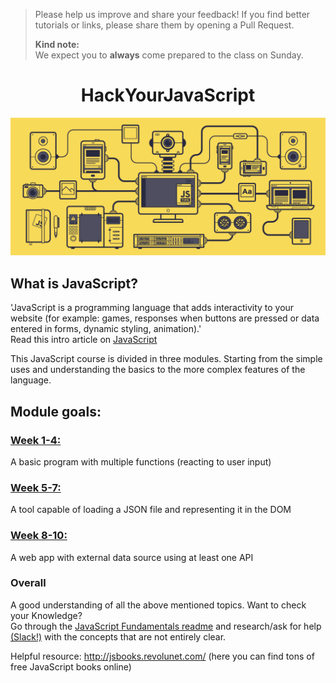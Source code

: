 > Please help us improve and share your feedback! If you find better tutorials or links, please share them by opening a Pull Request.   
> 
> **Kind note:**  
We expect you to **always** come prepared to the class on Sunday.
<h1 align='center'>
 HackYourJavaScript
</h1>   

<p align='center'>
<img src='JS.gif' width='600px'>  
</p>   

## What is JavaScript?   
'JavaScript is a programming language that adds interactivity to your website (for example: games, responses when buttons are pressed or data entered in forms, dynamic styling, animation).'   
Read this intro article on [JavaScript](https://developer.mozilla.org/en-US/docs/Learn/Getting_started_with_the_web/JavaScript_basics)

This JavaScript course is divided in three modules. Starting from the simple uses and understanding the basics to the more complex features of the language. 

## Module goals:

### [Week 1-4:](/javaScript1)   
A basic program with multiple functions (reacting to user input)

### [Week 5-7:](/javaScript2)
A tool capable of loading a JSON file and representing it in the DOM

### [Week 8-10:](/javaScript3)
A web app with external data source using at least one API

### Overall
A good understanding of all the above mentioned topics. Want to check your Knowledge?    
Go through the [JavaScript Fundamentals readme](/fundamentals) and research/ask for help [(Slack!)](https://hackyourfuture-cph.slack.com) with the concepts that are not entirely clear.

Helpful resource: http://jsbooks.revolunet.com/ (here you can find tons of free JavaScript books online)


